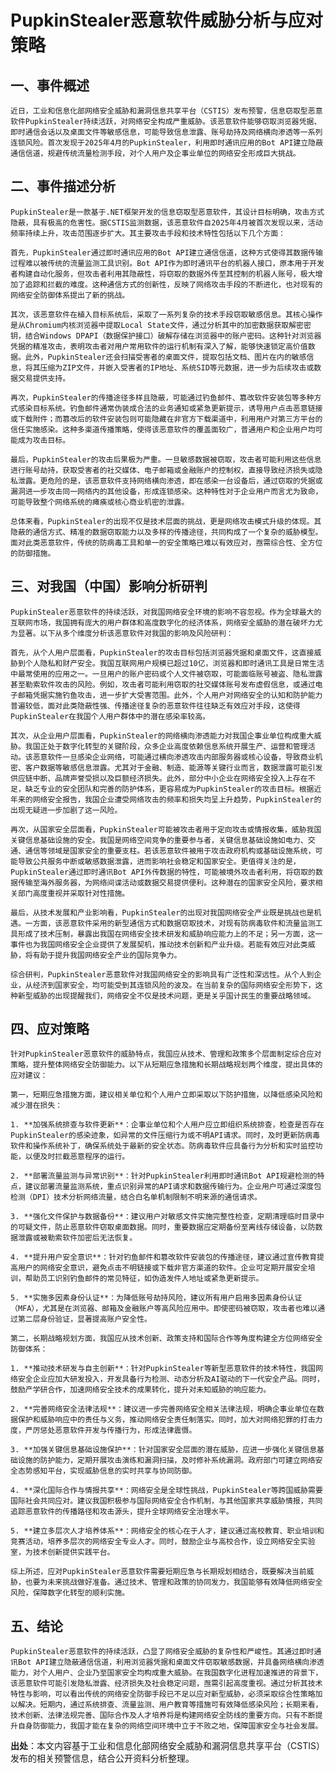# PupkinStealer恶意软件威胁分析与应对策略

## 一、事件概述

    近日，工业和信息化部网络安全威胁和漏洞信息共享平台（CSTIS）发布预警，信息窃取型恶意软件PupkinStealer持续活跃，对网络安全构成严重威胁。该恶意软件能够窃取浏览器凭据、即时通信会话以及桌面文件等敏感信息，可能导致信息泄露、账号劫持及网络横向渗透等一系列连锁风险。首次发现于2025年4月的PupkinStealer，利用即时通讯应用的Bot API建立隐蔽通信信道，规避传统流量检测手段，对个人用户及企事业单位的网络安全形成巨大挑战。

## 二、事件描述分析

    PupkinStealer是一款基于.NET框架开发的信息窃取型恶意软件，其设计目标明确，攻击方式隐蔽，具有极高的危害性。据CSTIS监测数据，该恶意软件自2025年4月被首次发现以来，活动频率持续上升，攻击范围逐步扩大。其主要攻击手段和技术特性包括以下几个方面：

    首先，PupkinStealer通过即时通讯应用的Bot API建立通信信道，这种方式使得其数据传输过程难以被传统的流量监测工具识别。Bot API作为即时通讯平台的机器人接口，原本用于开发者构建自动化服务，但攻击者利用其隐蔽性，将窃取的数据外传至其控制的机器人账号，极大增加了追踪和拦截的难度。这种通信方式的创新性，反映了网络攻击手段的不断进化，也对现有的网络安全防御体系提出了新的挑战。

    其次，该恶意软件在植入目标系统后，采取了一系列复杂的技术手段窃取敏感信息。其核心操作是从Chromium内核浏览器中提取Local State文件，通过分析其中的加密数据获取解密密钥，结合Windows DPAPI（数据保护接口）破解存储在浏览器中的账户密码。这种针对浏览器凭据的精准攻击，表明攻击者对用户常用软件的运行机制有深入了解，能够快速锁定高价值数据。此外，PupkinStealer还会扫描受害者的桌面文件，提取包括文档、图片在内的敏感信息，将其压缩为ZIP文件，并嵌入受害者的IP地址、系统SID等元数据，进一步为后续攻击或数据交易提供支持。

    再次，PupkinStealer的传播途径多样且隐蔽，可能通过钓鱼邮件、篡改软件安装包等多种方式感染目标系统。钓鱼邮件通常伪装成合法的业务通知或紧急更新提示，诱导用户点击恶意链接或下载附件；而篡改后的软件安装包则可能隐藏在非官方下载渠道中，利用用户对第三方平台的信任实施感染。这种多渠道传播策略，使得该恶意软件的覆盖面较广，普通用户和企业用户均可能成为攻击目标。

    最后，PupkinStealer的攻击后果极为严重。一旦敏感数据被窃取，攻击者可能利用这些信息进行账号劫持，获取受害者的社交媒体、电子邮箱或金融账户的控制权，直接导致经济损失或隐私泄露。更危险的是，该恶意软件支持网络横向渗透，即在感染一台设备后，通过窃取的凭据或漏洞进一步攻击同一网络内的其他设备，形成连锁感染。这种特性对于企业用户而言尤为致命，可能导致整个网络系统的瘫痪或核心商业机密的泄露。

    总体来看，PupkinStealer的出现不仅是技术层面的挑战，更是网络攻击模式升级的体现。其隐蔽的通信方式、精准的数据窃取能力以及多样的传播途径，共同构成了一个复杂的威胁模型。面对此类恶意软件，传统的防病毒工具和单一的安全策略已难以有效应对，亟需综合性、全方位的防御措施。

## 三、对我国（中国）影响分析研判

    PupkinStealer恶意软件的持续活跃，对我国网络安全环境的影响不容忽视。作为全球最大的互联网市场，我国拥有庞大的用户群体和高度数字化的经济体系，网络安全威胁的潜在破坏力尤为显著。以下从多个维度分析该恶意软件对我国的影响及风险研判：

    首先，从个人用户层面看，PupkinStealer的攻击目标包括浏览器凭据和桌面文件，这直接威胁到个人隐私和财产安全。我国互联网用户规模已超过10亿，浏览器和即时通讯工具是日常生活中最常使用的应用之一。一旦用户的账户密码或个人文件被窃取，可能面临账号被盗、隐私泄露甚至勒索软件攻击的风险。例如，攻击者可能利用窃取的社交媒体账号发布虚假信息，或通过电子邮箱凭据实施钓鱼攻击，进一步扩大受害范围。此外，个人用户对网络安全的认知和防护能力普遍较低，面对此类隐蔽性强、传播途径复杂的恶意软件往往缺乏有效应对手段，这使得PupkinStealer在我国个人用户群体中的潜在感染率较高。

    其次，从企业用户层面看，PupkinStealer的网络横向渗透能力对我国企事业单位构成重大威胁。我国正处于数字化转型的关键阶段，众多企业高度依赖信息系统开展生产、运营和管理活动。该恶意软件一旦感染企业网络，可能通过横向渗透攻击内部服务器或核心设备，导致商业机密、客户数据等敏感信息泄露。尤其对于金融、制造、能源等关键行业而言，数据泄露可能引发供应链中断、品牌声誉受损以及巨额经济损失。此外，部分中小企业在网络安全投入上存在不足，缺乏专业的安全团队和完善的防护体系，更容易成为PupkinStealer的攻击目标。根据近年来的网络安全报告，我国企业遭受网络攻击的频率和损失均呈上升趋势，PupkinStealer的出现无疑进一步加剧了这一风险。

    再次，从国家安全层面看，PupkinStealer可能被攻击者用于定向攻击或情报收集，威胁我国关键信息基础设施的安全。我国是网络空间竞争的重要参与者，关键信息基础设施如电力、交通、通信等领域是国家安全的重要支柱。若该恶意软件被用于攻击政府机构或基础设施系统，可能导致公共服务中断或敏感数据泄露，进而影响社会稳定和国家安全。更值得关注的是，PupkinStealer通过即时通讯Bot API外传数据的特性，可能被境外攻击者利用，将窃取的数据传输至海外服务器，为网络间谍活动或数据交易提供便利。这种潜在的国家安全风险，要求相关部门高度重视并采取针对性措施。

    最后，从技术发展和产业影响看，PupkinStealer的出现对我国网络安全产业既是挑战也是机遇。一方面，该恶意软件采用的新型通信方式和数据窃取技术，对现有防病毒软件和流量监测工具形成了技术压制，暴露出我国在网络安全技术研发和威胁响应能力上的不足；另一方面，这一事件也为我国网络安全企业提供了发展契机，推动技术创新和产业升级。若能有效应对此类威胁，将有助于提升我国网络安全产业的国际竞争力。

    综合研判，PupkinStealer恶意软件对我国网络安全的影响具有广泛性和深远性。从个人到企业，从经济到国家安全，均可能受到其连锁风险的波及。在当前复杂的国际网络安全形势下，这种新型威胁的出现提醒我们，网络安全不仅是技术问题，更是关乎国计民生的重要战略领域。

## 四、应对策略

    针对PupkinStealer恶意软件的威胁特点，我国应从技术、管理和政策多个层面制定综合应对策略，提升整体网络安全防御能力。以下从短期应急措施和长期战略规划两个维度，提出具体的应对建议：

    第一，短期应急措施方面，建议相关单位和个人用户立即采取以下防护措施，以降低感染风险和减少潜在损失：

    1. **加强系统排查与软件更新**：企事业单位和个人用户应立即组织系统排查，检查是否存在PupkinStealer的感染迹象，如异常的文件压缩行为或不明API请求。同时，及时更新防病毒软件和操作系统补丁，确保系统处于最新的安全状态。防病毒软件应具备行为分析和实时监控功能，以便及时拦截恶意程序的运行。

    2. **部署流量监测与异常识别**：针对PupkinStealer利用即时通讯Bot API规避检测的特点，建议部署流量监测系统，重点识别异常的API请求和数据传输行为。企业用户可通过深度包检测（DPI）技术分析网络流量，结合白名单机制限制不明来源的通信请求。

    3. **强化文件保护与数据备份**：建议用户对敏感文件实施完整性检查，定期清理临时目录中的可疑文件，防止恶意软件窃取桌面数据。同时，重要数据应定期备份至离线存储设备，以防数据泄露或被勒索软件加密后无法恢复。

    4. **提升用户安全意识**：针对钓鱼邮件和篡改软件安装包的传播途径，建议通过宣传教育提高用户的网络安全意识，避免点击不明链接或下载非官方渠道的软件。企业可定期开展安全培训，帮助员工识别钓鱼邮件的常见特征，如伪造发件人地址或紧急更新提示。

    5. **实施多因素身份认证**：为降低账号劫持风险，建议所有用户启用多因素身份认证（MFA），尤其是在浏览器、邮箱及金融账户等高风险应用中。即使密码被窃取，攻击者也难以通过第二层身份验证，显著提高账户安全性。

    第二，长期战略规划方面，我国应从技术创新、政策支持和国际合作等角度构建全方位网络安全防御体系：

    1. **推动技术研发与自主创新**：针对PupkinStealer等新型恶意软件的技术特性，我国网络安全企业应加大研发投入，开发具备行为检测、动态分析及AI驱动的下一代安全产品。同时，鼓励产学研合作，加速网络安全技术的成果转化，提升对未知威胁的响应能力。

    2. **完善网络安全法律法规**：建议进一步完善网络安全相关法律法规，明确企事业单位在数据保护和威胁响应中的责任与义务，推动网络安全责任制落实。同时，加大对网络犯罪的打击力度，严厉惩处恶意软件开发与传播行为，形成法律震慑。

    3. **加强关键信息基础设施保护**：针对国家安全层面的潜在威胁，应进一步强化关键信息基础设施的防护能力，定期开展攻击演练和漏洞扫描，及时修补系统漏洞。政府部门可建立网络安全态势感知平台，实现威胁信息的实时共享与协同防御。

    4. **深化国际合作与情报共享**：网络安全是全球性挑战，PupkinStealer等跨国威胁需要国际社会共同应对。建议我国积极参与国际网络安全合作机制，与其他国家共享威胁情报，共同追踪恶意软件的传播路径和攻击源头，提升全球网络安全治理水平。

    5. **建立多层次人才培养体系**：网络安全的核心在于人才，建议通过高校教育、职业培训和竞赛活动，培养多层次的网络安全专业人才。同时，鼓励企业与高校合作，设立网络安全实验室，为技术创新提供实践平台。

    综上所述，应对PupkinStealer恶意软件需要短期应急与长期规划相结合，既要解决当前威胁，也要为未来挑战做好准备。通过技术、管理和政策的协同发力，我国能够有效降低网络安全风险，保障数字化转型的顺利实施。

## 五、结论

    PupkinStealer恶意软件的持续活跃，凸显了网络安全威胁的复杂性和严峻性。其通过即时通讯Bot API建立隐蔽通信信道，利用浏览器凭据和桌面文件窃取敏感数据，并具备网络横向渗透能力，对个人用户、企业乃至国家安全均构成重大威胁。在我国数字化进程加速推进的背景下，该恶意软件可能引发隐私泄露、经济损失及社会稳定问题，亟需引起高度重视。通过分析其技术特性与影响，可以看出传统的网络安全防御手段已不足以应对新型威胁，必须采取综合性策略加以解决。短期内，通过系统排查、流量监测、用户教育等措施可有效降低感染风险；长期来看，技术创新、法律法规完善、国际合作及人才培养将是构建网络安全防线的重要方向。只有不断提升自身防御能力，我国才能在复杂的网络空间环境中立于不败之地，保障国家安全与社会发展。

**出处**：本文内容基于工业和信息化部网络安全威胁和漏洞信息共享平台（CSTIS）发布的相关预警信息，结合公开资料分析整理。
